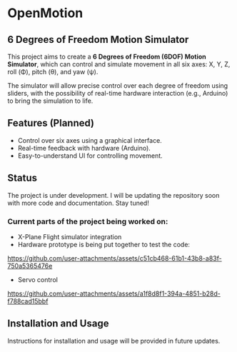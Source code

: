 # OpenMotion

## 6 Degrees of Freedom Motion Simulator

This project aims to create a **6 Degrees of Freedom (6DOF) Motion Simulator**, which can control and simulate movement in all six axes: X, Y, Z, roll (Φ), pitch (θ), and yaw (ψ).

The simulator will allow precise control over each degree of freedom using sliders, with the possibility of real-time hardware interaction (e.g., Arduino) to bring the simulation to life.

## Features (Planned)
- Control over six axes using a graphical interface.
- Real-time feedback with hardware (Arduino).
- Easy-to-understand UI for controlling movement.

## Status
The project is under development. I will be updating the repository soon with more code and documentation. Stay tuned!

### Current parts of the project being worked on:
- X-Plane Flight simulator integration
- Hardware prototype is being put together to test the code:


https://github.com/user-attachments/assets/c51cb468-61b1-43b8-a83f-750a5365476e


- Servo control



https://github.com/user-attachments/assets/a1f8d8f1-394a-4851-b28d-f788cad15bbf






## Installation and Usage
Instructions for installation and usage will be provided in future updates.


